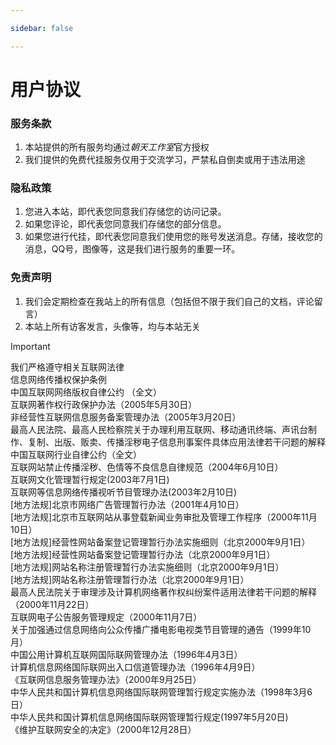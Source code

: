 ```yaml
---

sidebar: false

---
```


# 用户协议

### 服务条款
1. 本站提供的所有服务均通过*朝天工作室*官方授权
2. 我们提供的免费代挂服务仅用于交流学习，严禁私自倒卖或用于违法用途

### 隐私政策
1. 您进入本站，即代表您同意我们存储您的访问记录。
2. 如果您评论，即代表您同意我们存储您的部分信息。
3. 如果您进行代挂，即代表您同意我们使用您的账号发送消息。存储，接收您的消息，QQ号，图像等，这是我们进行服务的重要一环。

### 免责声明
1. 我们会定期检查在我站上的所有信息（包括但不限于我们自己的文档，评论留言）
2. 本站上所有访客发言，头像等，均与本站无关
> [!important]
> 我们严格遵守相关互联网法律<br>
> 信息网络传播权保护条例<br>
> 中国互联网网络版权自律公约 （全文）<br>
> 互联网著作权行政保护办法（2005年5月30日）<br>
> 非经营性互联网信息服务备案管理办法（2005年3月20日）<br>
> 最高人民法院、最高人民检察院关于办理利用互联网、移动通讯终端、声讯台制作、复制、出版、贩卖、传播淫秽电子信息刑事案件具体应用法律若干问题的解释<br>
> 中国互联网行业自律公约（全文）<br>
> 互联网站禁止传播淫秽、色情等不良信息自律规范（2004年6月10日）<br>
> 互联网文化管理暂行规定(2003年7月1日)<br>
> 互联网等信息网络传播视听节目管理办法(2003年2月10日)<br>
> [地方法规]北京市网络广告管理暂行办法（2001年4月10日）<br>
> [地方法规]北京市互联网站从事登载新闻业务审批及管理工作程序（2000年11月10日）<br>
> [地方法规]经营性网站备案登记管理暂行办法实施细则（北京2000年9月1日）<br>
> [地方法规]经营性网站备案登记管理暂行办法（北京2000年9月1日）<br>
> [地方法规]网站名称注册管理暂行办法实施细则（北京2000年9月1日）<br>
> [地方法规]网站名称注册管理暂行办法（北京2000年9月1日）<br>
> 最高人民法院关于审理涉及计算机网络著作权纠纷案件适用法律若干问题的解释（2000年11月22日）<br>
> 互联网电子公告服务管理规定（2000年11月7日）<br>
> 关于加强通过信息网络向公众传播广播电影电视类节目管理的通告（1999年10月）<br>
> 中国公用计算机互联网国际联网管理办法（1996年4月3日）<br>
> 计算机信息网络国际联网出入口信道管理办法（1996年4月9日）<br>
> 《互联网信息服务管理办法》（2000年9月25日）<br>
> 中华人民共和国计算机信息网络国际联网管理暂行规定实施办法（1998年3月6日）<br>
> 中华人民共和国计算机信息网络国际联网管理暂行规定(1997年5月20日)<br>
> 《维护互联网安全的决定》（2000年12月28日）